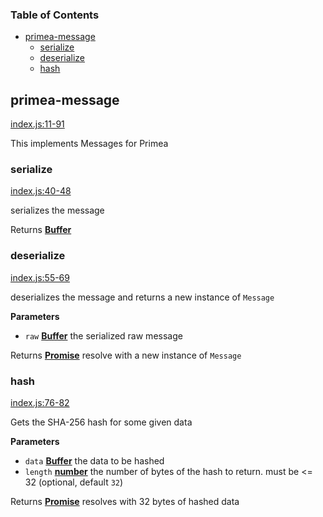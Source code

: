 <!-- Generated by documentation.js. Update this documentation by updating the source code. -->

### Table of Contents

-   [primea-message](#primea-message)
    -   [serialize](#serialize)
    -   [deserialize](#deserialize)
    -   [hash](#hash)

## primea-message

[index.js:11-91](https://github.com/primea/js-primea-message/blob/b3753c13deda67a87331fe6a96b578b46f9f9ba5/index.js#L11-L91 "Source code on GitHub")

This implements Messages for Primea

### serialize

[index.js:40-48](https://github.com/primea/js-primea-message/blob/b3753c13deda67a87331fe6a96b578b46f9f9ba5/index.js#L40-L48 "Source code on GitHub")

serializes the message

Returns **[Buffer](https://nodejs.org/api/buffer.html)** 

### deserialize

[index.js:55-69](https://github.com/primea/js-primea-message/blob/b3753c13deda67a87331fe6a96b578b46f9f9ba5/index.js#L55-L69 "Source code on GitHub")

deserializes the message and returns a new instance of `Message`

**Parameters**

-   `raw` **[Buffer](https://nodejs.org/api/buffer.html)** the serialized raw message

Returns **[Promise](https://developer.mozilla.org/en-US/docs/Web/JavaScript/Reference/Global_Objects/Promise)** resolve with a new instance of `Message`

### hash

[index.js:76-82](https://github.com/primea/js-primea-message/blob/b3753c13deda67a87331fe6a96b578b46f9f9ba5/index.js#L76-L82 "Source code on GitHub")

Gets the SHA-256 hash for some given data

**Parameters**

-   `data` **[Buffer](https://nodejs.org/api/buffer.html)** the data to be hashed
-   `length` **[number](https://developer.mozilla.org/en-US/docs/Web/JavaScript/Reference/Global_Objects/Number)** the number of bytes of the hash to return. must be &lt;= 32 (optional, default `32`)

Returns **[Promise](https://developer.mozilla.org/en-US/docs/Web/JavaScript/Reference/Global_Objects/Promise)** resolves with 32 bytes of hashed data
